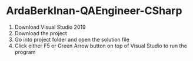 # ArdaBerkInan-QAEngineer-CSharp
1. Download Visual Studio 2019 
2. Download the project 
3. Go into project folder and open the solution file
4. Click either F5 or Green Arrow button on top of Visual Studio to run the program

